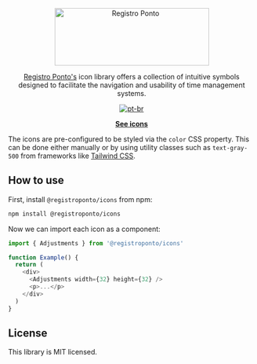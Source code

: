 <div align="center">
  <a href="https://registroponto.com.br/" target="_blank">
    <img alt="Registro Ponto" width="315" height="117" style="max-width: 100%" src="https://github.com/Registro-Ponto/rp-icons/assets/98567681/05358956-78db-4f61-905a-c60ff276dc8f">
  </a>
</div>

<p align="center">
  <a href="https://registroponto.com.br/" target="_blank">Registro Ponto's</a> icon library offers a collection of intuitive symbols<br /> designed to facilitate the navigation and usability of time management systems.
<p>

<div align="center">
  
  [![pt-br](https://img.shields.io/badge/lang-pt--br-green.svg)](https://github.com/Registro-Ponto/registro-ponto-libs/blob/main/rp-icons/README.pt-br.md)

</div>

<p align="center">
  <a href=""><strong>See icons</strong></a>
</p>

The icons are pre-configured to be styled via the `color` CSS property. This can be done either manually or by using utility classes such as `text-gray-500` from frameworks like [Tailwind CSS](https://tailwindcss.com).

## How to use

First, install `@registroponto/icons` from npm:

```sh
npm install @registroponto/icons
```

Now we can import each icon as a component:

```js
import { Adjustments } from '@registroponto/icons'

function Example() {
  return (
    <div>
      <Adjustments width={32} height={32} />
      <p>...</p>
    </div>
  )
}
```

## License

This library is MIT licensed.
